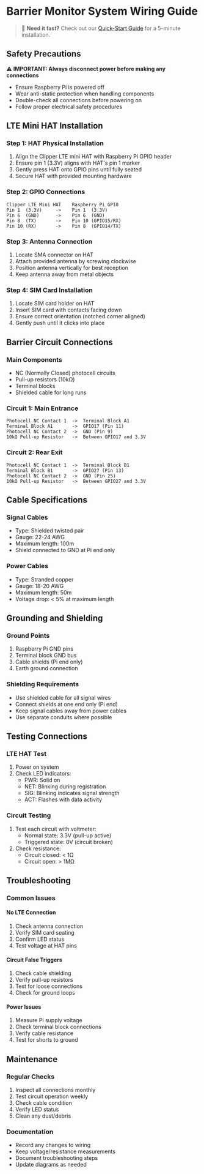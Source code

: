 # Barrier Monitor System Wiring Guide

> 🚀 **Need it fast?** Check out our [Quick-Start Guide](QUICK_WIRING.md) for a 5-minute installation.

## Safety Precautions
⚠️ **IMPORTANT: Always disconnect power before making any connections**
- Ensure Raspberry Pi is powered off
- Wear anti-static protection when handling components
- Double-check all connections before powering on
- Follow proper electrical safety procedures

## LTE Mini HAT Installation

### Step 1: HAT Physical Installation
1. Align the Clipper LTE mini HAT with Raspberry Pi GPIO header
2. Ensure pin 1 (3.3V) aligns with HAT's pin 1 marker
3. Gently press HAT onto GPIO pins until fully seated
4. Secure HAT with provided mounting hardware

### Step 2: GPIO Connections
```
Clipper LTE Mini HAT    Raspberry Pi GPIO
Pin 1  (3.3V)     ->    Pin 1  (3.3V)
Pin 6  (GND)      ->    Pin 6  (GND)
Pin 8  (TX)       ->    Pin 10 (GPIO15/RX)
Pin 10 (RX)       ->    Pin 8  (GPIO14/TX)
```

### Step 3: Antenna Connection
1. Locate SMA connector on HAT
2. Attach provided antenna by screwing clockwise
3. Position antenna vertically for best reception
4. Keep antenna away from metal objects

### Step 4: SIM Card Installation
1. Locate SIM card holder on HAT
2. Insert SIM card with contacts facing down
3. Ensure correct orientation (notched corner aligned)
4. Gently push until it clicks into place

## Barrier Circuit Connections

### Main Components
- NC (Normally Closed) photocell circuits
- Pull-up resistors (10kΩ)
- Terminal blocks
- Shielded cable for long runs

### Circuit 1: Main Entrance
```
Photocell NC Contact 1  ->  Terminal Block A1
Terminal Block A1       ->  GPIO17 (Pin 11)
Photocell NC Contact 2  ->  GND (Pin 9)
10kΩ Pull-up Resistor   ->  Between GPIO17 and 3.3V
```

### Circuit 2: Rear Exit
```
Photocell NC Contact 1  ->  Terminal Block B1
Terminal Block B1       ->  GPIO27 (Pin 13)
Photocell NC Contact 2  ->  GND (Pin 25)
10kΩ Pull-up Resistor   ->  Between GPIO27 and 3.3V
```

## Cable Specifications

### Signal Cables
- Type: Shielded twisted pair
- Gauge: 22-24 AWG
- Maximum length: 100m
- Shield connected to GND at Pi end only

### Power Cables
- Type: Stranded copper
- Gauge: 18-20 AWG
- Maximum length: 50m
- Voltage drop: < 5% at maximum length

## Grounding and Shielding

### Ground Points
1. Raspberry Pi GND pins
2. Terminal block GND bus
3. Cable shields (Pi end only)
4. Earth ground connection

### Shielding Requirements
- Use shielded cable for all signal wires
- Connect shields at one end only (Pi end)
- Keep signal cables away from power cables
- Use separate conduits where possible

## Testing Connections

### LTE HAT Test
1. Power on system
2. Check LED indicators:
   - PWR: Solid on
   - NET: Blinking during registration
   - SIG: Blinking indicates signal strength
   - ACT: Flashes with data activity

### Circuit Testing
1. Test each circuit with voltmeter:
   - Normal state: 3.3V (pull-up active)
   - Triggered state: 0V (circuit broken)
2. Check resistance:
   - Circuit closed: < 1Ω
   - Circuit open: > 1MΩ

## Troubleshooting

### Common Issues

#### No LTE Connection
1. Check antenna connection
2. Verify SIM card seating
3. Confirm LED status
4. Test voltage at HAT pins

#### Circuit False Triggers
1. Check cable shielding
2. Verify pull-up resistors
3. Test for loose connections
4. Check for ground loops

#### Power Issues
1. Measure Pi supply voltage
2. Check terminal block connections
3. Verify cable resistance
4. Test for shorts to ground

## Maintenance

### Regular Checks
1. Inspect all connections monthly
2. Test circuit operation weekly
3. Check cable condition
4. Verify LED status
5. Clean any dust/debris

### Documentation
- Record any changes to wiring
- Keep voltage/resistance measurements
- Document troubleshooting steps
- Update diagrams as needed
